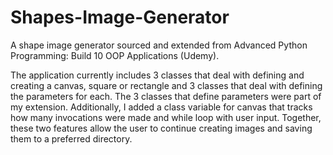 # Shapes-Image-Generator
A shape image generator sourced and extended from Advanced Python Programming: Build 10 OOP Applications (Udemy).

The application currently includes 3 classes that deal with defining and creating a canvas, square or rectangle and 3 classes that deal with defining the parameters for each.
The 3 classes that define parameters were part of my extension. Additionally, I added a class variable for canvas that tracks how many invocations were made and while loop with 
user input. Together, these two features allow the user to continue creating images and saving them to a preferred directory.
